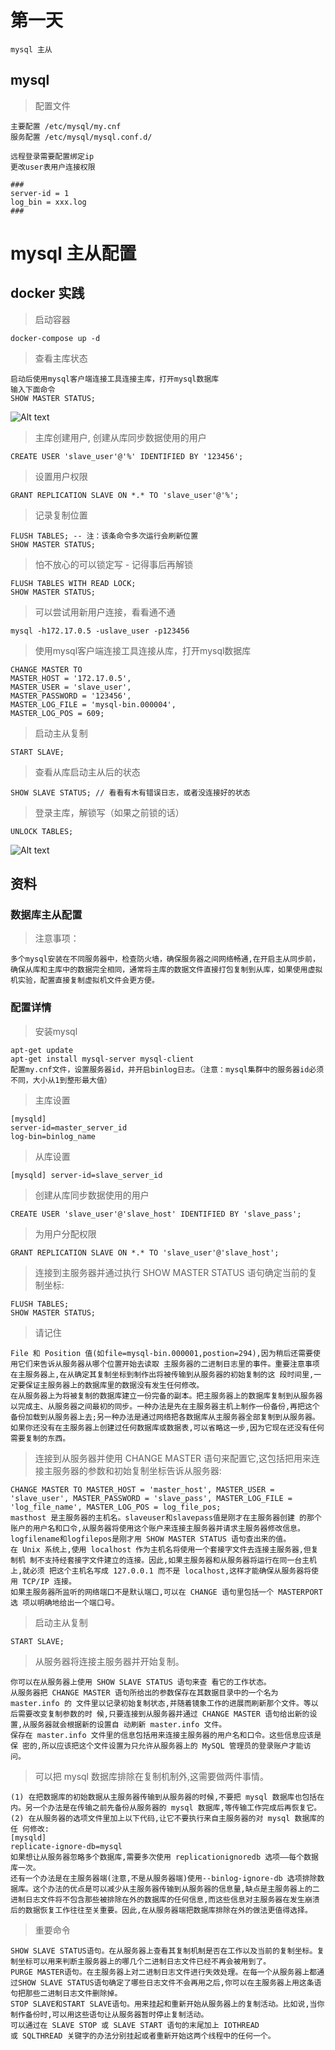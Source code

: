 # 第一天

```
mysql 主从
```

## mysql

> 配置文件
```
主要配置 /etc/mysql/my.cnf
服务配置 /etc/mysql/mysql.conf.d/

远程登录需要配置绑定ip
更改user表用户连接权限

###
server-id = 1
log_bin = xxx.log
###
``` 

# mysql 主从配置

## docker 实践

> 启动容器
```
docker-compose up -d
```

> 查看主库状态
```
启动后使用mysql客户端连接工具连接主库，打开mysql数据库
输入下面命令
SHOW MASTER STATUS;
```
![Alt text](./img/showmaster.png) 

> 主库创建用户, 创建从库同步数据使用的用户
```
CREATE USER 'slave_user'@'%' IDENTIFIED BY '123456';
```

> 设置用户权限
```
GRANT REPLICATION SLAVE ON *.* TO 'slave_user'@'%';
```

> 记录复制位置
```
FLUSH TABLES; -- 注：该条命令多次运行会刷新位置
SHOW MASTER STATUS;
```

> 怕不放心的可以锁定写 - 记得事后再解锁
```
FLUSH TABLES WITH READ LOCK;
SHOW MASTER STATUS;
```

> 可以尝试用新用户连接，看看通不通
```
mysql -h172.17.0.5 -uslave_user -p123456
```

> 使用mysql客户端连接工具连接从库，打开mysql数据库
```
CHANGE MASTER TO 
MASTER_HOST = '172.17.0.5', 
MASTER_USER = 'slave_user', 
MASTER_PASSWORD = '123456', 
MASTER_LOG_FILE = 'mysql-bin.000004', 
MASTER_LOG_POS = 609; 
```

> 启动主从复制
```
START SLAVE;
```

> 查看从库启动主从后的状态
```
SHOW SLAVE STATUS; // 看看有木有错误日志，或者没连接好的状态
```

> 登录主库，解锁写（如果之前锁的话）
```
UNLOCK TABLES;
```
![Alt text](./img/ok.png) 


## 资料

### 数据库主从配置
> 注意事项： 
```
多个mysql安装在不同服务器中，检查防火墙，确保服务器之间网络畅通,在开启主从同步前，确保从库和主库中的数据完全相同，通常将主库的数据文件直接打包复制到从库，如果使用虚拟机实验，配置直接复制虚拟机文件会更方便。
```

### 配置详情
> 安装mysql
```
apt-get update
apt-get install mysql-server mysql-client
配置my.cnf文件，设置服务器id，并开启binlog日志。（注意：mysql集群中的服务器id必须不同，大小从1到整形最大值）
```

> 主库设置
```
[mysqld] 
server-id=master_server_id 
log-bin=binlog_name 
```

> 从库设置
```
[mysqld] server-id=slave_server_id
```

> 创建从库同步数据使用的用户
```
CREATE USER 'slave_user'@'slave_host' IDENTIFIED BY 'slave_pass';
```

> 为用户分配权限
```
GRANT REPLICATION SLAVE ON *.* TO 'slave_user'@'slave_host';
```

> 连接到主服务器并通过执行 SHOW MASTER STATUS 语句确定当前的复制坐标:
```
FLUSH TABLES;
SHOW MASTER STATUS;
```

> 请记住 
```
File 和 Position 值(如file=mysql-bin.000001,postion=294),因为稍后还需要使用它们来告诉从服务器从哪个位置开始去读取 主服务器的二进制日志里的事件。重要注意事项 在主服务器上,在从确定其复制坐标到制作出将被传输到从服务器的初始复制的这 段时间里,一定要保证主服务器上的数据库里的数据没有发生任何修改。
在从服务器上为将被复制的数据库建立一份完备的副本。把主服务器上的数据库复制到从服务器以完成主、从服务器之间最初的同步。一种办法是先在主服务器主机上制作一份备份,再把这个 备份加载到从服务器上去;另一种办法是通过网络把各数据库从主服务器全部复制到从服务器。如果你还没有在主服务器上创建过任何数据库或数据表,可以省略这一步,因为它现在还没有任何需要复制的东西。
```

> 连接到从服务器并使用 CHANGE MASTER 语句来配置它,这包括把用来连接主服务器的参数和初始复制坐标告诉从服务器:
```
CHANGE MASTER TO MASTER_HOST = 'master_host', MASTER_USER = 'slave_user', MASTER_PASSWORD = 'slave_pass', MASTER_LOG_FILE = 'log_file_name', MASTER_LOG_POS = log_file_pos; 
masthost 是主服务器的主机名。slaveuser和slavepass值是刚才在主服务器创建 的那个账户的用户名和口令,从服务器将使用这个账户来连接主服务器并请求主服务器修改信息。 logfilename和logfilepos是刚才用 SHOW MASTER STATUS 语句查出来的值。 
在 Unix 系统上,使用 localhost 作为主机名将使用一个套接字文件去连接主服务器,但复制机 制不支持经套接字文件建立的连接。因此,如果主服务器和从服务器将运行在同一台主机上,就必须 把这个主机名写成 127.0.0.1 而不是 localhost,这样才能确保从服务器将使用 TCP/IP 连接。 
如果主服务器所监听的网络端口不是默认端口,可以在 CHANGE 语句里包括一个 MASTERPORT 选 项以明确地给出一个端口号。
```

> 启动主从复制
```
START SLAVE;
```

> 从服务器将连接主服务器并开始复制。
```
你可以在从服务器上使用 SHOW SLAVE STATUS 语句来查 看它的工作状态。 
从服务器把 CHANGE MASTER 语句所给出的参数保存在其数据目录中的一个名为 master.info 的 文件里以记录初始复制状态,并随着镜象工作的进展而刷新那个文件。等以后需要改变复制参数的时 候,只要连接到从服务器并通过 CHANGE MASTER 语句给出新的设置,从服务器就会根据新的设置自 动刷新 master.info 文件。 
保存在 master.info 文件里的信息包括用来连接主服务器的用户名和口令。这些信息应该是保 密的,所以应该把这个文件设置为只允许从服务器上的 MySQL 管理员的登录账户才能访问。
```

> 可以把 mysql 数据库排除在复制机制外,这需要做两件事情。
```
(1) 在把数据库的初始数据从主服务器传输到从服务器的时候,不要把 mysql 数据库也包括在 内。另一个办法是在传输之前先备份从服务器的 mysql 数据库,等传输工作完成后再恢复它。 
(2) 在从服务器的选项文件里加上以下代码,让它不要执行来自主服务器的对 mysql 数据库的任 何修改: 
[mysqld]
replicate-ignore-db=mysql
如果想让从服务器忽略多个数据库,需要多次使用 replicationignoredb 选项——每个数据库一次。
还有一个办法是在主服务器端(注意,不是从服务器端)使用--binlog-ignore-db 选项排除数据库。这个办法的优点是可以减少从主服务器传输到从服务器的信息量,缺点是主服务器上的二进制日志文件将不包含那些被排除在外的数据库的任何信息,而这些信息对主服务器在发生崩溃后的数据恢复工作往往至关重要。因此,在从服务器端把数据库排除在外的做法更值得选择。
```

> 重要命令
```
SHOW SLAVE STATUS语句。在从服务器上查看其复制机制是否在工作以及当前的复制坐标。复制坐标可以用来判断主服务器上的哪几个二进制日志文件已经不再会被用到了。    
PURGE MASTER语句。在主服务器上对二进制日志文件进行失效处理。在每一个从服务器上都通过SHOW SLAVE STATUS语句确定了哪些日志文件不会再用之后,你可以在主服务器上用这条语句把那些二进制日志文件删除掉。 
STOP SLAVE和START SLAVE语句。用来挂起和重新开始从服务器上的复制活动。比如说,当你制作备份时,可以用这些语句让从服务器暂时停止复制活动。
可以通过在 SLAVE STOP 或 SLAVE START 语句的末尾加上 IOTHREAD
或 SQLTHREAD 关键字的办法分别挂起或者重新开始这两个线程中的任何一个。
```


